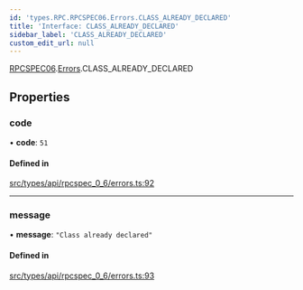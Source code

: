 ```yaml
---
id: 'types.RPC.RPCSPEC06.Errors.CLASS_ALREADY_DECLARED'
title: 'Interface: CLASS_ALREADY_DECLARED'
sidebar_label: 'CLASS_ALREADY_DECLARED'
custom_edit_url: null
---
```


[RPCSPEC06](../namespaces/types.RPC.RPCSPEC06.md).[Errors](../namespaces/types.RPC.RPCSPEC06.Errors.md).CLASS_ALREADY_DECLARED

## Properties

### code

• **code**: `51`

#### Defined in

[src/types/api/rpcspec_0_6/errors.ts:92](https://github.com/starknet-io/starknet.js/blob/v6.24.1/src/types/api/rpcspec_0_6/errors.ts#L92)

---

### message

• **message**: `"Class already declared"`

#### Defined in

[src/types/api/rpcspec_0_6/errors.ts:93](https://github.com/starknet-io/starknet.js/blob/v6.24.1/src/types/api/rpcspec_0_6/errors.ts#L93)
